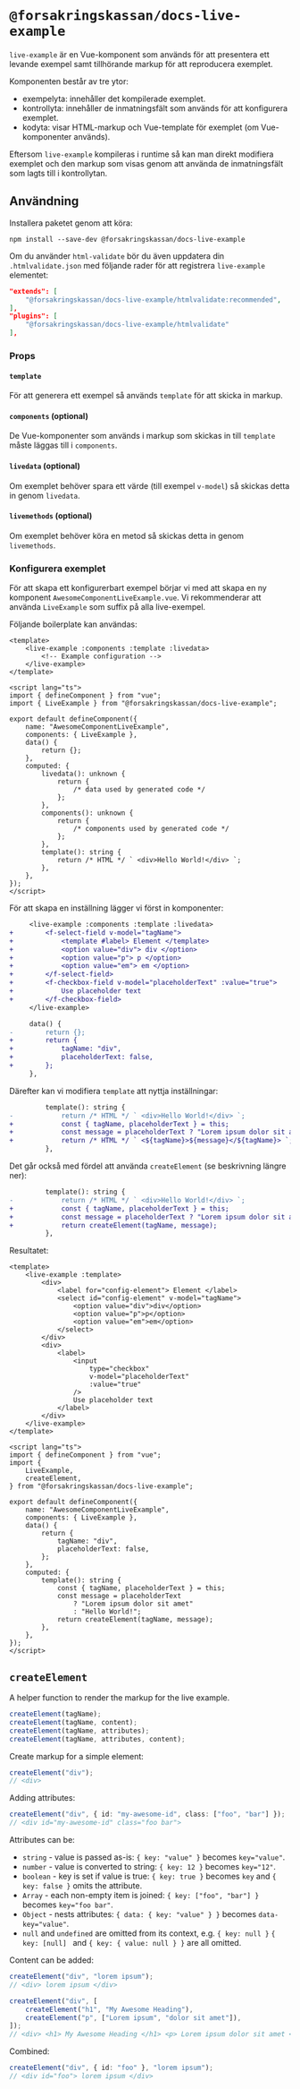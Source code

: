 # `@forsakringskassan/docs-live-example`

`live-example` är en Vue-komponent som används för att presentera ett levande exempel samt tillhörande markup för att reproducera exemplet.

Komponenten består av tre ytor:

-   exempelyta: innehåller det kompilerade exemplet.
-   kontrollyta: innehåller de inmatningsfält som används för att konfigurera exemplet.
-   kodyta: visar HTML-markup och Vue-template för exemplet (om Vue-komponenter används).

Eftersom `live-example` kompileras i runtime så kan man direkt modifiera exemplet och den markup som visas genom att använda de inmatningsfält som lagts till i kontrollytan.

## Användning

Installera paketet genom att köra:

`npm install --save-dev @forsakringskassan/docs-live-example`

Om du använder `html-validate` bör du även uppdatera din `.htmlvalidate.json` med följande rader för att registrera `live-example` elementet:

```json
"extends": [
    "@forsakringskassan/docs-live-example/htmlvalidate:recommended",
],
"plugins": [
    "@forsakringskassan/docs-live-example/htmlvalidate"
],
```

### Props

#### `template`

För att generera ett exempel så används `template` för att skicka in markup.

#### `components` (optional)

De Vue-komponenter som används i markup som skickas in till `template` måste läggas till i `components`.

#### `livedata` (optional)

Om exemplet behöver spara ett värde (till exempel `v-model`) så skickas detta in genom `livedata`.

#### `livemethods` (optional)

Om exemplet behöver köra en metod så skickas detta in genom `livemethods`.

### Konfigurera exemplet

För att skapa ett konfigurerbart exempel börjar vi med att skapa en ny komponent `AwesomeComponentLiveExample.vue`.
Vi rekommenderar att använda `LiveExample` som suffix på alla live-exempel.

Följande boilerplate kan användas:

```vue static
<template>
    <live-example :components :template :livedata>
        <!-- Example configuration -->
    </live-example>
</template>

<script lang="ts">
import { defineComponent } from "vue";
import { LiveExample } from "@forsakringskassan/docs-live-example";

export default defineComponent({
    name: "AwesomeComponentLiveExample",
    components: { LiveExample },
    data() {
        return {};
    },
    computed: {
        livedata(): unknown {
            return {
                /* data used by generated code */
            };
        },
        components(): unknown {
            return {
                /* components used by generated code */
            };
        },
        template(): string {
            return /* HTML */ ` <div>Hello World!</div> `;
        },
    },
});
</script>
```

För att skapa en inställning lägger vi först in komponenter:

```diff
     <live-example :components :template :livedata>
+        <f-select-field v-model="tagName">
+            <template #label> Element </template>
+            <option value="div"> div </option>
+            <option value="p"> p </option>
+            <option value="em"> em </option>
+        </f-select-field>
+        <f-checkbox-field v-model="placeholderText" :value="true">
+            Use placeholder text
+        </f-checkbox-field>
     </live-example>
```

```diff
     data() {
-        return {};
+        return {
+            tagName: "div",
+            placeholderText: false,
+        };
     },
```

Därefter kan vi modifiera `template` att nyttja inställningar:

```diff
         template(): string {
-            return /* HTML */ ` <div>Hello World!</div> `;
+            const { tagName, placeholderText } = this;
+            const message = placeholderText ? "Lorem ipsum dolor sit amet" : "Hello World!" ;
+            return /* HTML */ ` <${tagName}>${message}</${tagName}> `;
         },
```

Det går också med fördel att använda `createElement` (se beskrivning längre ner):

```diff
         template(): string {
-            return /* HTML */ ` <div>Hello World!</div> `;
+            const { tagName, placeholderText } = this;
+            const message = placeholderText ? "Lorem ipsum dolor sit amet" : "Hello World!" ;
+            return createElement(tagName, message);
         },
```

Resultatet:

```vue live-example
<template>
    <live-example :template>
        <div>
            <label for="config-element"> Element </label>
            <select id="config-element" v-model="tagName">
                <option value="div">div</option>
                <option value="p">p</option>
                <option value="em">em</option>
            </select>
        </div>
        <div>
            <label>
                <input
                    type="checkbox"
                    v-model="placeholderText"
                    :value="true"
                />
                Use placeholder text
            </label>
        </div>
    </live-example>
</template>

<script lang="ts">
import { defineComponent } from "vue";
import {
    LiveExample,
    createElement,
} from "@forsakringskassan/docs-live-example";

export default defineComponent({
    name: "AwesomeComponentLiveExample",
    components: { LiveExample },
    data() {
        return {
            tagName: "div",
            placeholderText: false,
        };
    },
    computed: {
        template(): string {
            const { tagName, placeholderText } = this;
            const message = placeholderText
                ? "Lorem ipsum dolor sit amet"
                : "Hello World!";
            return createElement(tagName, message);
        },
    },
});
</script>
```

## `createElement`

A helper function to render the markup for the live example.

```ts
createElement(tagName);
createElement(tagName, content);
createElement(tagName, attributes);
createElement(tagName, attributes, content);
```

Create markup for a simple element:

```ts
createElement("div");
// <div>
```

Adding attributes:

```ts
createElement("div", { id: "my-awesome-id", class: ["foo", "bar"] });
// <div id="my-awesome-id" class="foo bar">
```

Attributes can be:

-   `string` - value is passed as-is: `{ key: "value" }` becomes `key="value"`.
-   `number` - value is converted to string: `{ key: 12 }` becomes `key="12"`.
-   `boolean` - key is set if value is true: `{ key: true }` becomes `key` and `{ key: false }` omits the attribute.
-   `Array` - each non-empty item is joined: `{ key: ["foo", "bar"] }` becomes `key="foo bar"`.
-   `Object` - nests attributes: `{ data: { key: "value" } }` becomes `data-key="value"`.
-   `null` and `undefined` are omitted from its context, e.g. `{ key: null }` `{ key: [null] ` and `{ key: { value: null } }` are all omitted.

Content can be added:

```ts
createElement("div", "lorem ipsum");
// <div> lorem ipsum </div>

createElement("div", [
    createElement("h1", "My Awesome Heading"),
    createElement("p", ["Lorem ipsum", "dolor sit amet"]),
]);
// <div> <h1> My Awesome Heading </h1> <p> Lorem ipsum dolor sit amet </p> </div>
```

Combined:

```ts
createElement("div", { id: "foo" }, "lorem ipsum");
// <div id="foo"> lorem ipsum </div>
```
